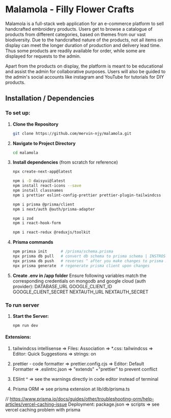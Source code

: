 # Malamola - Filly Flower Crafts

Malamola is a full-stack web application for an e-commerce platform to sell handcrafted embroidery products. Users get to browse a catalogue of products from different categories, based on themes from our vast biodiversity. Due to the handcrafted nature of the products, not all items on display can meet the longer duration of production and delivery lead time. Thus some products are readily available for order, while some are displayed for requests to the admin.

Apart from the products on display, the platform is meant to be educational and assist the admin for collaborative purposes. Users will also be guided to the admin's social accounts like instagram and YouTube for tutorials for DIY products.

## Installation / Dependencies

### To set up:

1. **Clone the Repository**

   ```bash
   git clone https://github.com/mervin-njy/malamola.git
   ```

2. **Navigate to Project Directory**

   ```bash
   cd malamola
   ```

3. **Install dependencies** (from scratch for reference)

   ```bash
   npx create-next-app@latest                                           # 1. nextjs

   npm i -D daisyui@latest                                              # 2. daisyUI (UI utilities)
   npm install react-icons --save                                       # 3. react-icons
   npm install classnames                                               # 4. classnames
   npm i prettier eslint-config-prettier prettier-plugin-tailwindcss    # 5. tailwind & prettier formatting

   npm i prisma @prisma/client                                          # 6. prisma (db management)
   npm i next/auth @auth/prisma-adapter                                 # 7. next-auth

   npm i zod                                                            # 8. zod (validation)
   npm i react-hook-form                                                # 9. react-hook-form

   npm i react-redux @reduxjs/toolkit                                   # 10. react redux toolkit (state management)
   ```

4. **Prisma commands**

   ```bash
   npm primsa init      # /prisma/schema.prisma
   npx prisma db pull   # convert db schema to prisma schema | INSTROSPECTION
   npx prisma db push   # reverses ^ after you make changes to prisma model
   npx prisma generate  # regenerate prisma client upon changes
   ```

5. **Create .env in /app folder**
   Ensure following variables match the corresponding credentials on mongodb and google cloud (auth provider):
   DATABASE_URL
   GOOGLE_CLIENT_ID
   GOOGLE_CLIENT_SECRET
   NEXTAUTH_URL
   NEXTAUTH_SECRET

### To run server

1. **Start the Server:**

   ```bash
   npm run dev
   ```

#### Extensions:

1. tailwindcss intellisense
   => Files: Association => \*.css: tailwindcss
   => Editor: Quick Suggestions => strings: on

2. prettier - code formatter
   => prettier.config.cjs
   => Editor: Default Formatter
   => .eslintrc.json => "extends" +"prettier" to prevent conflict

3. ESlint ^ => see the warnings directly in code editor instead of terminal

4. Prisma ORM
   => see prisma extension at lib/db/prisma.ts

// https://www.prisma.io/docs/guides/other/troubleshooting-orm/help-articles/vercel-caching-issue
Deployment: package.json => scripts => see vercel caching problem with prisma

<!--
TODO:

1. price toggle *** DONE
2. language (add with toggle) *** DONE - but only affects price
3. sorting (past projects last, newest first)
4. product option display (hover over selection to update other elements)
5. product tags
6. product actions (wish/enquire/order)
. cart actions

- All products filter to other categories w/ tabs:
 . product page (DONE)
 . inventory (admin) page (DONE)
 . sort () => 'Past' least priority, else 'CreatedAt' top priority

- product display:
 . wish / enquire / order for individual products (DONE for admin)
 . display options with button => smoothen animation / use option toggles
 . price display toggle => ProductsPrice SGD || TWD

- Navbar:
 a. language + currency

- /admin/inventory => updateProduct, deleteProduct

- product schema:
 . add product tags (i.e. mammal, fish, bird)
 . add imageUrl [] for group photos to display

- product quantity updates for admin
 . order > preparing > ready > delivery > completed
 . wishedFor > 10 => select change to action: request
 . request link to enquiries

- send out email to Admin & User for notifications
 . order initiation
 . wishedFor > 10
     . Admin - change to request?
     . User - wish list product has been updated to request availability
 . request initiation

- SelectQuantity (CSR component) +-qty of items to add at product/[id] page

- Nextjs noSSR dynamic lazy loading

- About, Contact, FAQs pages

- User: user pages:
 a. profile => show updatable info:
     i. delivery details
     ii. payment options
 b. favourite/likes
 c. reviews
 d. enquiries
 e. orders

- Admin userType + admin-specific pages => done with inventory
 a. users, orders, enquiries, dashboard

-->

```

```

